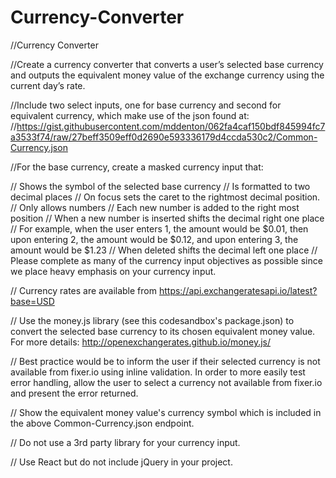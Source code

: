 # Currency-Converter

//Currency Converter

//Create a currency converter that converts a user’s selected base currency and outputs the equivalent money value of the exchange currency using the current day’s rate.

//Include two select inputs, one for base currency and second for equivalent currency, which make use of the json found at:
//https://gist.githubusercontent.com/mddenton/062fa4caf150bdf845994fc7a3533f74/raw/27beff3509eff0d2690e593336179d4ccda530c2/Common-Currency.json

//For the base currency, create a masked currency input that:

// Shows the symbol of the selected base currency
// Is formatted to two decimal places
// On focus sets the caret to the rightmost decimal position.
// Only allows numbers
// Each new number is added to the right most position
// When a new number is inserted shifts the decimal right one place
// For example, when the user enters 1, the amount would be $0.01, then upon entering 2, the amount would be $0.12, and upon entering 3, the amount would be \$1.23
// When deleted shifts the decimal left one place
// Please complete as many of the currency input objectives as possible since we place heavy emphasis on your currency input.

// Currency rates are available from https://api.exchangeratesapi.io/latest?base=USD

// Use the money.js library (see this codesandbox's package.json) to convert the selected base currency to its chosen equivalent money value. For more details: http://openexchangerates.github.io/money.js/

// Best practice would be to inform the user if their selected currency is not available from fixer.io using inline validation. In order to more easily test error handling, allow the user to select a currency not available from fixer.io and present the error returned.

// Show the equivalent money value's currency symbol which is included in the above Common-Currency.json endpoint.

// Do not use a 3rd party library for your currency input.

// Use React but do not include jQuery in your project.
